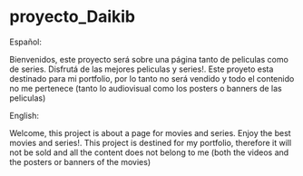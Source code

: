 # proyecto_Daikib

Español:

Bienvenidos, este proyecto será sobre una página tanto de peliculas como de series. Disfrutá de las mejores peliculas y series!. Este proyeto esta destinado para mi portfolio, por lo tanto no será vendido y todo el contenido no me pertenece (tanto lo audiovisual como los posters o banners de las peliculas)

English:

Welcome, this project is about a page for movies and series. Enjoy the best movies and series!. This project is destined for my portfolio, therefore it will not be sold and all the content does not belong to me (both the videos and the posters or banners of the movies)
